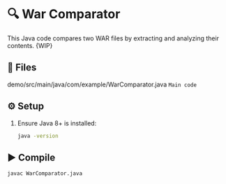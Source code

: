 # 🔍 War Comparator

This Java code compares two WAR files by extracting and analyzing their contents. {WIP}

## 📂 Files

demo/src/main/java/com/example/WarComparator.java `Main code`

## ⚙️ Setup

1. Ensure Java 8+ is installed:

   ```bash
   java -version

## ▶️ Compile

   ```bash
   javac WarComparator.java

